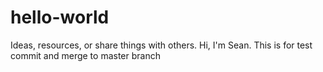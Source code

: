 # hello-world
Ideas, resources, or share things with others.
Hi, I'm Sean.
This is for test commit and merge to master branch
